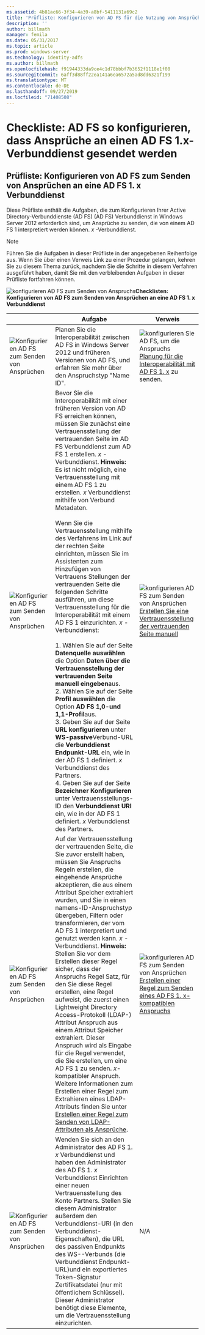 ```yaml
---
ms.assetid: 4b81ac66-3f34-4a39-a8bf-5411131a69c2
title: 'Prüfliste: Konfigurieren von AD FS für die Nutzung von Ansprüchen von AD FS 1. x'
description: ''
author: billmath
manager: femila
ms.date: 05/31/2017
ms.topic: article
ms.prod: windows-server
ms.technology: identity-adfs
ms.author: billmath
ms.openlocfilehash: f91944333da9ce4c1d78bbbf7b3652f1118e1f08
ms.sourcegitcommit: 6aff3d88ff22ea141a6ea6572a5ad8dd6321f199
ms.translationtype: MT
ms.contentlocale: de-DE
ms.lasthandoff: 09/27/2019
ms.locfileid: "71408508"
---
```

# <a name="checklist-configuring-ad-fs-to-send-claims-to-an-ad-fs-1x-federation-service"></a>Checkliste: AD FS so konfigurieren, dass Ansprüche an einen AD FS 1.x-Verbunddienst gesendet werden

  
## <a name="checklist-configuring-ad-fs-to-send-claims-to-an-adfs1x-federation-service"></a>Prüfliste: Konfigurieren von AD FS zum Senden von Ansprüchen an eine AD FS 1. x Verbunddienst  
Diese Prüfliste enthält die Aufgaben, die zum Konfigurieren Ihrer Active Directory-Verbunddienste (AD FS) \(AD FS\) Verbunddienst in Windows Server 2012 erforderlich sind, um Ansprüche zu senden, die von einem AD FS 1 interpretiert werden können. *x* -Verbunddienst.  
  
> [!NOTE]  
> Führen Sie die Aufgaben in dieser Prüfliste in der angegebenen Reihenfolge aus. Wenn Sie über einen Verweis Link zu einer Prozedur gelangen, kehren Sie zu diesem Thema zurück, nachdem Sie die Schritte in diesem Verfahren ausgeführt haben, damit Sie mit den verbleibenden Aufgaben in dieser Prüfliste fortfahren können.  
  
![konfigurieren AD FS zum Senden von Anspruchs](media/2b05dce3-938f-4168-9b8f-1f4398cbdb9b.gif)**Checklisten: Konfigurieren von AD FS zum Senden von Ansprüchen an eine AD FS 1. x Verbunddienst**  
  
||Aufgabe|Verweis|  
|-|--------|-------------|  
|![Konfigurieren AD FS zum Senden von Ansprüchen](media/icon_checkboxo.gif)|Planen Sie die Interoperabilität zwischen AD FS in Windows Server 2012 und früheren Versionen von AD FS, und erfahren Sie mehr über den Anspruchstyp "Name ID".|![konfigurieren Sie AD FS, um die Anspruchs](media/faa393df-4856-4431-9eda-4f4e5be72a90.gif)[Planung für die Interoperabilität mit AD FS 1. x](https://technet.microsoft.com/library/ff678040.aspx) zu senden.|  
|![Konfigurieren AD FS zum Senden von Ansprüchen](media/icon_checkboxo.gif)|Bevor Sie die Interoperabilität mit einer früheren Version von AD FS erreichen können, müssen Sie zunächst eine Vertrauensstellung der vertrauenden Seite im AD FS Verbunddienst zum AD FS 1 erstellen. *x* -Verbunddienst. **Hinweis:** Es ist nicht möglich, eine Vertrauensstellung mit einem AD FS 1 zu erstellen. *x* Verbunddienst mithilfe von Verbund Metadaten.<br /><br />Wenn Sie die Vertrauensstellung mithilfe des Verfahrens im Link auf der rechten Seite einrichten, müssen Sie im Assistenten zum Hinzufügen von Vertrauens Stellungen der vertrauenden Seite die folgenden Schritte ausführen, um diese Vertrauensstellung für die Interoperabilität mit einem AD FS 1 einzurichten. *x* -Verbunddienst:<br /><br />1. Wählen Sie auf der Seite **Datenquelle auswählen** die Option **Daten über die Vertrauensstellung der vertrauenden Seite manuell eingeben**aus.<br />2. Wählen Sie auf der Seite **Profil auswählen** die Option **AD FS 1,0-und 1,1-Profil**aus.<br />3. Geben Sie auf der Seite **URL konfigurieren** unter **WS\-passive**Verbund-URL die **Verbunddienst Endpunkt-URL** ein, wie in der AD FS 1 definiert. *x* Verbunddienst des Partners.<br />4. Geben Sie auf der Seite **Bezeichner** **Konfigurieren** unter Vertrauensstellungs-ID den **Verbunddienst URI** ein, wie in der AD FS 1 definiert. *x* Verbunddienst des Partners.|![konfigurieren AD FS zum Senden von Ansprüchen](media/faa393df-4856-4431-9eda-4f4e5be72a90.gif)[Erstellen Sie eine Vertrauensstellung der vertrauenden Seite manuell](../../ad-fs/operations/Create-a-Relying-Party-Trust.md)|  
|![Konfigurieren AD FS zum Senden von Ansprüchen](media/icon_checkboxo.gif)|Auf der Vertrauensstellung der vertrauenden Seite, die Sie zuvor erstellt haben, müssen Sie Anspruchs Regeln erstellen, die eingehende Ansprüche akzeptieren, die aus einem Attribut Speicher extrahiert wurden, und Sie in einen namens-ID-Anspruchstyp übergeben, Filtern oder transformieren, der vom AD FS 1 interpretiert und genutzt werden kann. *x* -Verbunddienst. **Hinweis:** Stellen Sie vor dem Erstellen dieser Regel sicher, dass der Anspruchs Regel Satz, für den Sie diese Regel erstellen, eine Regel aufweist, die zuerst einen Lightweight Directory Access-Protokoll \(LDAP-\) Attribut Anspruch aus einem Attribut Speicher extrahiert. Dieser Anspruch wird als Eingabe für die Regel verwendet, die Sie erstellen, um eine AD FS 1 zu senden. *x*\-kompatibler Anspruch. Weitere Informationen zum Erstellen einer Regel zum Extrahieren eines LDAP-Attributs finden Sie unter [Erstellen einer Regel zum Senden von LDAP-Attributen als Ansprüche](../../ad-fs/operations/Create-a-Rule-to-Send-LDAP-Attributes-as-Claims.md).|![konfigurieren AD FS zum Senden von Ansprüchen](media/faa393df-4856-4431-9eda-4f4e5be72a90.gif)[Erstellen einer Regel zum Senden eines AD FS 1. x-kompatiblen Anspruchs](../../ad-fs/operations/Create-a-Rule-to-Send-an-AD-FS-1x-Compatible-Claim.md)|  
|![Konfigurieren AD FS zum Senden von Ansprüchen](media/icon_checkboxo.gif)|Wenden Sie sich an den Administrator des AD FS 1. *x* Verbunddienst und haben den Administrator des AD FS 1. *x* Verbunddienst Einrichten einer neuen Vertrauensstellung des Konto Partners. Stellen Sie diesem Administrator außerdem den Verbunddienst-URI \(in den Verbunddienst-Eigenschaften\), die URL des passiven Endpunkts des WS\--Verbunds \(die Verbunddienst Endpunkt-URL\)und ein exportiertes Token\-Signatur Zertifikatsdatei \(nur mit öffentlichem Schlüssel\). Dieser Administrator benötigt diese Elemente, um die Vertrauensstellung einzurichten.|N\/A|  
  

